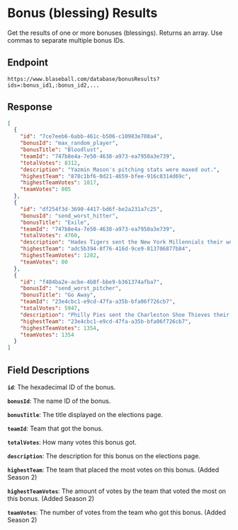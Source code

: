 # Bonus (blessing) Results

Get the results of one or more bonuses (blessings). Returns an array. Use commas to separate multiple bonus IDs.

## Endpoint

`https://www.blaseball.com/database/bonusResults?ids=:bonus_id1,:bonus_id2,...`

## Response

```json
[
  {
    "id": "7ce7eeb6-6abb-461c-b506-c10983e708a4",
    "bonusId": "max_random_player",
    "bonusTitle": "Bloodlust",
    "teamId": "747b8e4a-7e50-4638-a973-ea7950a3e739",
    "totalVotes": 8312,
    "description": "Yazmin Mason's pitching stats were maxed out.",
    "highestTeam": "878c1bf6-0d21-4659-bfee-916c8314d69c",
    "highestTeamVotes": 1017,
    "teamVotes": 805
  },
  {
    "id": "df254f3d-3690-4417-bd6f-be2a231a7c25",
    "bonusId": "send_worst_hitter",
    "bonusTitle": "Exile",
    "teamId": "747b8e4a-7e50-4638-a973-ea7950a3e739",
    "totalVotes": 4760,
    "description": "Hades Tigers sent the New York Millennials their worst hitter, Alyssa Harrell, and got back a random hitter, Mclaughlin Scorpler.",
    "highestTeam": "adc5b394-8f76-416d-9ce9-813706877b84",
    "highestTeamVotes": 1282,
    "teamVotes": 80
  },
  {
    "id": "f484ba2e-acbe-4b8f-bbe9-b361374afba7",
    "bonusId": "send_worst_pitcher",
    "bonusTitle": "Go Away",
    "teamId": "23e4cbc1-e9cd-47fa-a35b-bfa06f726cb7",
    "totalVotes": 5947,
    "description": "Philly Pies sent the Charleston Shoe Thieves their worst pitcher, Kevin Dudley, and got back a random pitcher, Forrest Bookbaby.",
    "highestTeam": "23e4cbc1-e9cd-47fa-a35b-bfa06f726cb7",
    "highestTeamVotes": 1354,
    "teamVotes": 1354
  }
]
```

## Field Descriptions

**`id`**: The hexadecimal ID of the bonus.

**`bonusId`**: The name ID of the bonus.

**`bonusTitle`**: The title displayed on the elections page.

**`teamId`**: Team that got the bonus.

**`totalVotes`**: How many votes this bonus got.

**`description`**: The description for this bonus on the elections page.

**`highestTeam`**: The team that placed the most votes on this bonus. (Added Season 2)

**`highestTeamVotes`**: The amount of votes by the team that voted the most on this bonus. (Added Season 2)

**`teamVotes`**: The number of votes from the team who got this bonus. (Added Season 2)
